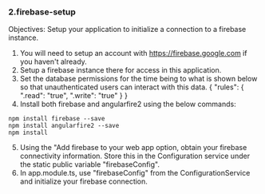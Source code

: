 ### 2.firebase-setup

Objectives:
Setup your application to initialize a connection to a firebase instance.

1. You will need to setup an account with https://firebase.google.com if you haven't already.
2. Setup a firebase instance there for access in this application.
3. Set the database permissions for the time being to what is shown below so that unauthenticated users can interact with this data.
{
  "rules": {
    ".read": "true",
    ".write": "true"
  }
}
4. Install both firebase and angularfire2 using the below commands:
```
npm install firebase --save
npm install angularfire2 --save
npm install
```
5. Using the "Add firebase to your web app option, obtain your firebase connectivity information.  Store this in the Configuration service under the static public variable "firebaseConfig".
6. In app.module.ts, use "firebaseConfig" from the ConfigurationService and initialize your firebase connection.